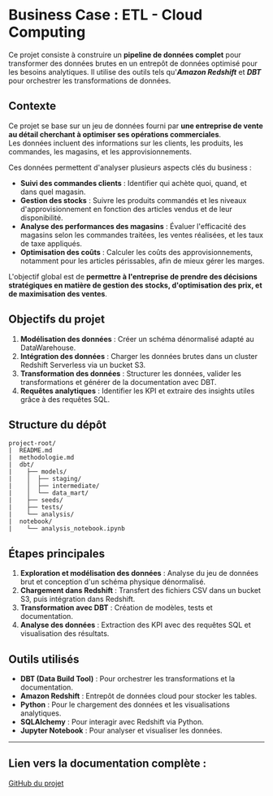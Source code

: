 # Business Case : ETL - Cloud Computing

Ce projet consiste à construire un **pipeline de données complet** pour transformer des données brutes en un entrepôt de données optimisé pour les besoins analytiques. Il utilise des outils tels qu'***Amazon Redshift*** et ***DBT*** pour orchestrer les transformations de données.

## Contexte

Ce projet se base sur un jeu de données fourni par **une entreprise de vente au détail cherchant à optimiser ses opérations commerciales**.  
Les données incluent des informations sur les clients, les produits, les commandes, les magasins, et les approvisionnements.

Ces données permettent d'analyser plusieurs aspects clés du business :

- **Suivi des commandes clients** : Identifier qui achète quoi, quand, et dans quel magasin.
- **Gestion des stocks** : Suivre les produits commandés et les niveaux d'approvisionnement en fonction des articles vendus et de leur disponibilité.
- **Analyse des performances des magasins** : Évaluer l'efficacité des magasins selon les commandes traitées, les ventes réalisées, et les taux de taxe appliqués.
- **Optimisation des coûts** : Calculer les coûts des approvisionnements, notamment pour les articles périssables, afin de mieux gérer les marges.

L'objectif global est de **permettre à l'entreprise de prendre des décisions stratégiques en matière de gestion des stocks, d'optimisation des prix, et de maximisation des ventes**.

## Objectifs du projet

1. **Modélisation des données** : Créer un schéma dénormalisé adapté au DataWarehouse.
2. **Intégration des données** : Charger les données brutes dans un cluster Redshift Serverless via un bucket S3.
3. **Transformation des données** : Structurer les données, valider les transformations et générer de la documentation avec DBT.
4. **Requêtes analytiques** : Identifier les KPI et extraire des insights utiles grâce à des requêtes SQL.

## Structure du dépôt

```
project-root/
|  README.md
|  methodologie.md
|  dbt/
|    ├── models/
|    │  ├── staging/
|    │  ├── intermediate/
|    │  └── data_mart/
|    ├── seeds/
|    ├── tests/
|    └── analysis/
|  notebook/
|    └── analysis_notebook.ipynb
```

## Étapes principales

1. **Exploration et modélisation des données** : Analyse du jeu de données brut et conception d'un schéma physique dénormalisé.
2. **Chargement dans Redshift** : Transfert des fichiers CSV dans un bucket S3, puis intégration dans Redshift.
3. **Transformation avec DBT** : Création de modèles, tests et documentation.
4. **Analyse des données** : Extraction des KPI avec des requêtes SQL et visualisation des résultats.

## Outils utilisés

- **DBT (Data Build Tool)** : Pour orchestrer les transformations et la documentation.
- **Amazon Redshift** : Entrepôt de données cloud pour stocker les tables.
- **Python** : Pour le chargement des données et les visualisations analytiques.
- **SQLAlchemy** : Pour interagir avec Redshift via Python.
- **Jupyter Notebook** : Pour analyser et visualiser les données.

---

## Lien vers la documentation complète :
[GitHub du projet](#)
